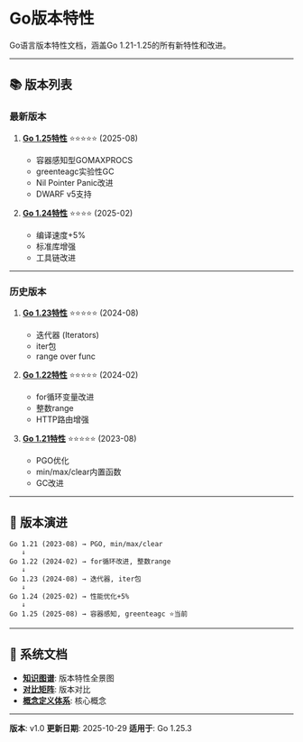 # Go版本特性

Go语言版本特性文档，涵盖Go 1.21-1.25的所有新特性和改进。

---

## 📚 版本列表

### 最新版本

1. **[Go 1.25特性](./05-Go-1.25特性/README.md)** ⭐⭐⭐⭐⭐ (2025-08)
   - 容器感知型GOMAXPROCS
   - greenteagc实验性GC
   - Nil Pointer Panic改进
   - DWARF v5支持

2. **[Go 1.24特性](./04-Go-1.24特性/README.md)** ⭐⭐⭐⭐ (2025-02)
   - 编译速度+5%
   - 标准库增强
   - 工具链改进

---

### 历史版本

1. **[Go 1.23特性](./03-Go-1.23特性/README.md)** ⭐⭐⭐⭐⭐ (2024-08)
   - 迭代器 (Iterators)
   - iter包
   - range over func

2. **[Go 1.22特性](./02-Go-1.22特性/README.md)** ⭐⭐⭐⭐⭐ (2024-02)
   - for循环变量改进
   - 整数range
   - HTTP路由增强

3. **[Go 1.21特性](./01-Go-1.21特性/README.md)** ⭐⭐⭐⭐⭐ (2023-08)
   - PGO优化
   - min/max/clear内置函数
   - GC改进

---

## 🎯 版本演进

```text
Go 1.21 (2023-08) → PGO, min/max/clear
   ↓
Go 1.22 (2024-02) → for循环改进, 整数range
   ↓
Go 1.23 (2024-08) → 迭代器, iter包
   ↓
Go 1.24 (2025-02) → 性能优化+5%
   ↓
Go 1.25 (2025-08) → 容器感知, greenteagc ⭐当前
```

---

## 📖 系统文档

- **[知识图谱](./00-知识图谱.md)**: 版本特性全景图
- **[对比矩阵](./00-对比矩阵.md)**: 版本对比
- **[概念定义体系](./00-概念定义体系.md)**: 核心概念

---

**版本**: v1.0
**更新日期**: 2025-10-29
**适用于**: Go 1.25.3
